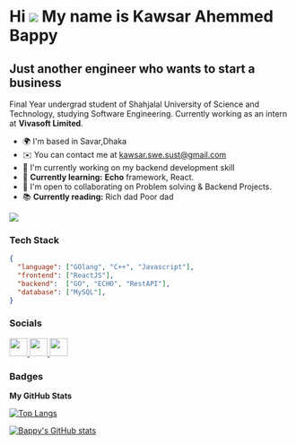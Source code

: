 Hi ![](https://user-images.githubusercontent.com/18350557/176309783-0785949b-9127-417c-8b55-ab5a4333674e.gif) My name is Kawsar Ahemmed Bappy
========================================================================================================================================

Just another engineer who wants to start a business
-----------------------------------------------------

Final Year undergrad student of Shahjalal University of Science and Technology, studying Software Engineering. Currently working as an intern at **Vivasoft Limited**.

* 🌍  I'm based in Savar,Dhaka
* ✉️  You can contact me at [kawsar.swe.sust@gmail.com](mailto:kawsar.swe.sust@gmail.com)
* 🚀  I'm currently working on my backend development skill 
* 🧠  **Currently learning:** **Echo** framework, React.
* 🤝  I'm open to collaborating on Problem solving & Backend Projects.
* 📚 **Currently reading:** Rich dad Poor dad

<a href="https://www.github.com/Bappy60" target="_blank" rel="noreferrer"><img
src="https://img.shields.io/github/followers/Bappy60?logo=github&style=for-the-badge&color=0891b2&labelColor=1c1917" /></a>


### Tech Stack

```json
{
  "language": ["GOlang", "C++", "Javascript"],
  "frontend": ["ReactJS"],
  "backend":  ["GO", "ECHO", "RestAPI"],
  "database": ["MySQL"],
}
```


### Socials

<p align="left">
   <a href="https://www.facebook.com/ka.bappy" target="_blank" rel="noreferrer">
      <img src="https://raw.githubusercontent.com/danielcranney/readme-generator/main/public/icons/socials/facebook.svg" width="32" height="32" />
   </a>
  
   <a href="https://www.github.com/Bappy60" target="_blank" rel="noreferrer">
      <img src="https://raw.githubusercontent.com/danielcranney/readme-generator/main/public/icons/socials/github.svg" width="32" height="32" />
   </a>
  
   <a href="https://www.linkedin.com/in/kawsar-ahemmmed-bappy" target="_blank" rel="noreferrer">
      <img src="https://raw.githubusercontent.com/danielcranney/readme-generator/main/public/icons/socials/linkedin.svg" width="32" height="32" />
   </a>
</p>

### Badges

<b>My GitHub Stats</b>

[![Top Langs](https://github-readme-stats.vercel.app/api?username=Bappy60&theme=algolia&show_icons=true)](https://github.com/raisul191491)

[![Bappy's GitHub stats](https://github-readme-stats.vercel.app/api/top-langs?username=Bappy60&hide=c%23,stylus,blade,jupyter%20notebook,python,html,shaderlab,hlsl,makefile,css,shell,batchfile&theme=algolia&show_icons=true&layout=compact&langs_count=8)](https://github.com/Bappy60)
